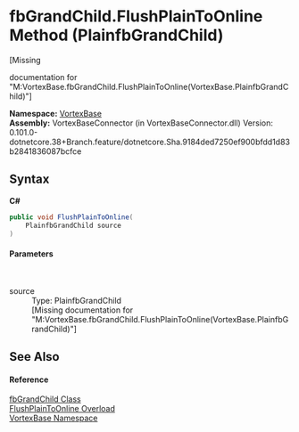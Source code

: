 # fbGrandChild.FlushPlainToOnline Method (PlainfbGrandChild)
 

\[Missing <summary> documentation for "M:VortexBase.fbGrandChild.FlushPlainToOnline(VortexBase.PlainfbGrandChild)"\]

**Namespace:**&nbsp;<a href="N_VortexBase.md">VortexBase</a><br />**Assembly:**&nbsp;VortexBaseConnector (in VortexBaseConnector.dll) Version: 0.101.0-dotnetcore.38+Branch.feature/dotnetcore.Sha.9184ded7250ef900bfdd1d83b2841836087bcfce

## Syntax

**C#**<br />
``` C#
public void FlushPlainToOnline(
	PlainfbGrandChild source
)
```


#### Parameters
&nbsp;<dl><dt>source</dt><dd>Type: PlainfbGrandChild<br />\[Missing <param name="source"/> documentation for "M:VortexBase.fbGrandChild.FlushPlainToOnline(VortexBase.PlainfbGrandChild)"\]</dd></dl>

## See Also


#### Reference
<a href="T_VortexBase_fbGrandChild.md">fbGrandChild Class</a><br /><a href="Overload_VortexBase_fbGrandChild_FlushPlainToOnline.md">FlushPlainToOnline Overload</a><br /><a href="N_VortexBase.md">VortexBase Namespace</a><br />